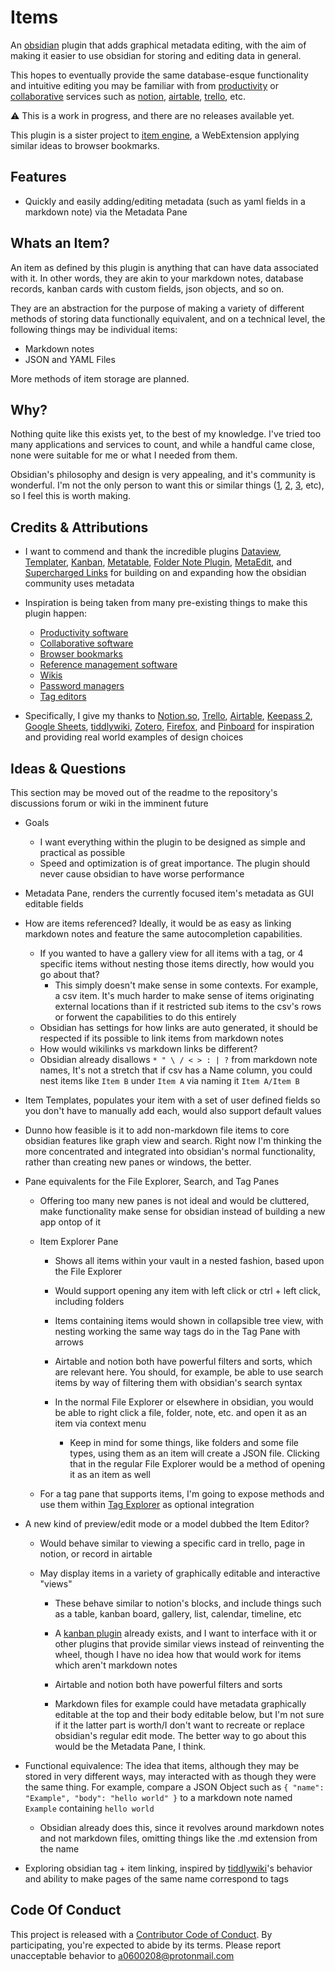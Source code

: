 # Items

An [obsidian](https://obsidian.md/) plugin that adds graphical metadata editing, with the aim of making it easier to use obsidian for storing and editing data in general.

This hopes to eventually provide the same database-esque functionality and intuitive editing you may be familiar with from [productivity](https://en.wikipedia.org/wiki/Productivity_software) or [collaborative](https://en.wikipedia.org/wiki/Collaborative_software) services such as [notion](https://en.wikipedia.org/wiki/Notion_(productivity_software)), [airtable](https://en.wikipedia.org/wiki/Airtable), [trello](https://en.wikipedia.org/wiki/Trello), etc.

⚠️ This is a work in progress, and there are no releases available yet.

This plugin is a sister project to [item engine](https://github.com/06000208/item-engine), a WebExtension applying similar ideas to browser bookmarks.

## Features

- Quickly and easily adding/editing metadata (such as yaml fields in a markdown note) via the Metadata Pane
<!-- - Using "atomic data" in the same fashion as one might use atomic notes -->
<!-- - See connections between data at a glance and easily navigate them -->
<!-- - Gallery views, with items supplying content to be displayed such as an image or description -->
<!-- - Export your entire vault or specific items to structured JSON or CSV -->
<!-- - Templating metadata from existing items so you don't have to manually add fields one by one -->
<!-- - Using a folder (or any item) as a gallery, showing metadata (such as an image) from items within -->

## Whats an Item?

An item as defined by this plugin is anything that can have data associated with it. In other words, they are akin to your markdown notes, database records, kanban cards with custom fields, json objects, and so on.

They are an abstraction for the purpose of making a variety of different methods of storing data functionally equivalent, and on a technical level, the following things may be individual items:

- Markdown notes
- JSON and YAML Files
<!-- - JSON Objects -->
<!-- - CSV and TSV Files -->
<!-- - Individual rows of CSV and TSV files -->
<!-- - Files of any type -->
<!-- - Folders -->

More methods of item storage are planned.

<!-- And all items may optionally: -->
<!-- - Have metadata (such as title, icon, description, image, tags, custom fields) -->
<!-- - Be exclusively metadata (json objects, csv/tsv rows, etc) -->
<!-- - Contain any number of nested items -->
## Why?

Nothing quite like this exists yet, to the best of my knowledge. I've tried too many applications and services to count, and while a handful came close, none were suitable for me or what I needed from them.

Obsidian's philosophy and design is very appealing, and it's community is wonderful. I'm not the only person to want this or similar things ([1](https://forum.obsidian.md/t/relational-databases/10926), [2](https://forum.obsidian.md/t/allow-links-in-yaml-front-matter-notion-like-databases-from-metadata-links-as-first-class-citizens/10052), [3](https://discord.com/channels/686053708261228577/694233507500916796/890793522100322305), etc), so I feel this is worth making.

## Credits & Attributions

- I want to commend and thank the incredible plugins [Dataview](https://github.com/blacksmithgu/obsidian-dataview), [Templater](https://github.com/SilentVoid13/Templater), [Kanban](https://github.com/mgmeyers/obsidian-kanban), [Metatable](https://github.com/arnau/obsidian-metatable), [Folder Note Plugin](https://github.com/xpgo/obsidian-folder-note-plugin), [MetaEdit](https://github.com/chhoumann/MetaEdit), and [Supercharged Links](https://github.com/mdelobelle/obsidian_supercharged_links) for building on and expanding how the obsidian community uses metadata

- Inspiration is being taken from many pre-existing things to make this plugin happen:
  - [Productivity software](https://en.wikipedia.org/wiki/Productivity_software)
  - [Collaborative software](https://en.wikipedia.org/wiki/Collaborative_software) 
  - [Browser bookmarks](https://en.wikipedia.org/wiki/Bookmark_(digital))
  - [Reference management software](https://en.wikipedia.org/wiki/Reference_management_software)
  - [Wikis](https://en.wikipedia.org/wiki/Wiki)
  - [Password managers](https://en.wikipedia.org/wiki/Password_manager)
  - [Tag editors](https://en.wikipedia.org/wiki/Tag_editor)

- Specifically, I give my thanks to [Notion.so](https://www.notion.so), [Trello](https://trello.com/), [Airtable](https://airtable.com/), [Keepass 2](https://keepass.info), [Google Sheets](https://www.google.com/sheets/about), [tiddlywiki](https://tiddlywiki.com), [Zotero](https://www.zotero.org/), [Firefox](https://www.mozilla.org/en-US/firefox/browsers/), and [Pinboard](https://pinboard.in) for inspiration and providing real world examples of design choices

## Ideas & Questions

This section may be moved out of the readme to the repository's discussions forum or wiki in the imminent future

- Goals
  - I want everything within the plugin to be designed as simple and practical as possible
  - Speed and optimization is of great importance. The plugin should never cause obsidian to have worse performance

- Metadata Pane, renders the currently focused item's metadata as GUI editable fields

- How are items referenced? Ideally, it would be as easy as linking markdown notes and feature the same autocompletion capabilities.
  - If you wanted to have a gallery view for all items with a tag, or 4 specific items without nesting those items directly, how would you go about that?
    - This simply doesn't make sense in some contexts. For example, a csv item. It's much harder to make  sense of items originating external locations than if it restricted sub items to the csv's rows or forwent the capabilities to do this entirely
  - Obsidian has settings for how links are auto generated, it should be respected if its possible to link items from markdown notes
  - How would wikilinks vs markdown links be different?
  - Obsidian already disallows `* " \ / < > : | ?` from markdown note names, It's not a stretch that if csv has a Name column, you could nest items like `Item B` under `Item A` via naming it `Item A/Item B`

- Item Templates, populates your item with a set of user defined fields so you don't have to manually add each, would also support default values

- Dunno how feasible is it to add non-markdown file items to core obsidian features like graph view and search. Right now I'm thinking the more concentrated and integrated into obsidian's normal functionality, rather than creating new panes or windows, the better.

- Pane equivalents for the File Explorer, Search, and Tag Panes
  - Offering too many new panes is not ideal and would be cluttered, make functionality make sense for obsidian instead of building a new app ontop of it
  
  - Item Explorer Pane
    
    - Shows all items within your vault in a nested fashion, based upon the File Explorer
    
    - Would support opening any item with left click or ctrl + left click, including folders
    
    - Items containing items would shown in collapsible tree view, with nesting working the same way tags do in the Tag Pane with arrows
    
    - Airtable and notion both have powerful filters and sorts, which are relevant here. You should, for example, be able to use search items by way of filtering them with obsidian's search syntax
    
    - In the normal File Explorer or elsewhere in obsidian, you would be able to right click a file, folder, note, etc. and open it as an item via context menu
      
      - Keep in mind for some things, like folders and some file types, using them as an item will create a JSON file. Clicking that in the regular File Explorer would be a method of opening it as an item as well
 
  - For a tag pane that supports items, I'm going to expose methods and use them within [Tag Explorer](https://github.com/06000208/obsidian-tag-explorer) as optional integration

- A new kind of preview/edit mode or a model dubbed the Item Editor?
  
  - Would behave similar to viewing a specific card in trello, page in notion, or record in airtable
  
  - May display items in a variety of graphically editable and interactive "views"
    
    - These behave similar to notion's blocks, and include things such as a table, kanban board, gallery, list, calendar, timeline, etc
    
    - A [kanban plugin](https://github.com/mgmeyers/obsidian-kanban) already exists, and I want to interface with it or other plugins that provide similar views instead of reinventing the wheel, though I have no idea how that would work for items which aren't markdown notes
    
    - Airtable and notion both have powerful filters and sorts
    
    - Markdown files for example could have metadata graphically editable at the top and their body editable below, but I'm not sure if it the latter part is worth/I don't want to recreate or replace obsidian's regular edit mode. The better way to go about this would be the Metadata Pane, I think.

- Functional equivalence: The idea that items, although they may be stored in very different ways, may interacted with as though they were the same thing. For example, compare a JSON Object such as `{ "name": "Example", "body": "hello world" }` to a markdown note named `Example` containing `hello world`
  - Obsidian already does this, since it revolves around markdown notes and not markdown files, omitting things like the .md extension from the name

- Exploring obsidian tag + item linking, inspired by [tiddlywiki](https://en.wikipedia.org/wiki/TiddlyWiki)'s behavior and ability to make pages of the same name correspond to tags

## Code Of Conduct

This project is released with a [Contributor Code of Conduct](CODE_OF_CONDUCT.md). By participating, you're expected to abide by its terms. Please report unacceptable behavior to [a0600208@protonmail.com](mailto:a0600208@protonmail.com)
